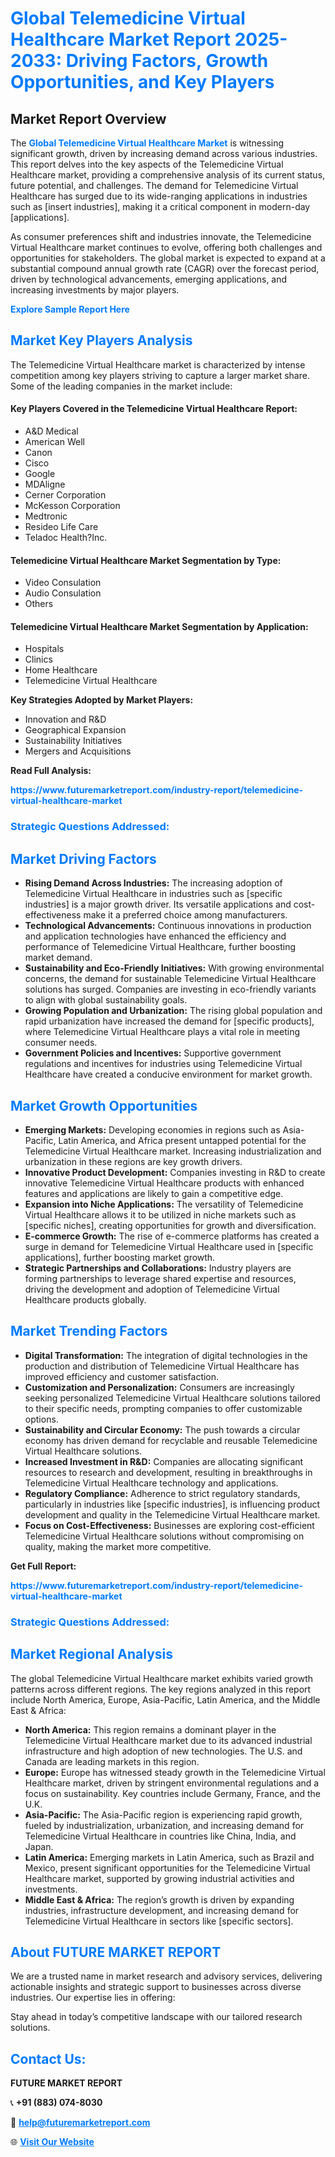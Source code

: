<h1 style="color: #007BFF;">Global Telemedicine Virtual Healthcare Market Report 2025-2033: Driving Factors, Growth Opportunities, and Key Players</h1>

<section id="overview">
<h2>Market Report Overview</h2>
<p>The <a href="https://www.futuremarketreport.com/industry-report/telemedicine-virtual-healthcare-market" style="color: #007BFF; text-decoration: none;"><strong>Global Telemedicine Virtual Healthcare Market</strong></a> is witnessing significant growth, driven by increasing demand across various industries. This report delves into the key aspects of the Telemedicine Virtual Healthcare market, providing a comprehensive analysis of its current status, future potential, and challenges. The demand for Telemedicine Virtual Healthcare has surged due to its wide-ranging applications in industries such as [insert industries], making it a critical component in modern-day [applications].</p>
<p>As consumer preferences shift and industries innovate, the Telemedicine Virtual Healthcare market continues to evolve, offering both challenges and opportunities for stakeholders. The global market is expected to expand at a substantial compound annual growth rate (CAGR) over the forecast period, driven by technological advancements, emerging applications, and increasing investments by major players.</p>
</section>

<section id="overview">
<p><a href="https://www.futuremarketreport.com/request-sample/reportId=123674" style="color: #007BFF; text-decoration: none;"><strong>Explore Sample Report Here</strong></a></p>
</section>

<section id="key-players">
<h2 style="color: #007BFF;">Market Key Players Analysis</h2>
<p>The Telemedicine Virtual Healthcare market is characterized by intense competition among key players striving to capture a larger market share. Some of the leading companies in the market include:</p>
<h4>Key Players Covered in the Telemedicine Virtual Healthcare Report:</h4>
<ul><li>A&amp;D Medical</li><li>American Well</li><li>Canon</li><li>Cisco</li><li>Google</li><li>MDAligne</li><li>Cerner Corporation</li><li>McKesson Corporation</li><li>Medtronic</li><li>Resideo Life Care</li><li>Teladoc Health?Inc.</li></ul>
<h4>Telemedicine Virtual Healthcare Market Segmentation by Type:</h4>
<ul><li>Video Consulation</li><li>Audio Consulation</li><li>Others</li></ul>

<h4>Telemedicine Virtual Healthcare Market Segmentation by Application:</h4>
<ul><li>Hospitals</li><li>Clinics</li><li>Home Healthcare</li><li>Telemedicine Virtual Healthcare</li></ul>
<p><strong>Key Strategies Adopted by Market Players:</strong></p>
<ul>
<li>Innovation and R&D</li>
<li>Geographical Expansion</li>
<li>Sustainability Initiatives</li>
<li>Mergers and Acquisitions</li>
</ul>
</section>

<section>
<p><strong>Read Full Analysis: </strong></p><a href="https://www.futuremarketreport.com/industry-report/telemedicine-virtual-healthcare-market" style="color: #007BFF; text-decoration: none;"><strong>https://www.futuremarketreport.com/industry-report/telemedicine-virtual-healthcare-market</strong></a>
<h3 style="color: #007BFF;">Strategic Questions Addressed:</h3>
</section>

<section id="driving-factors">
<h2 style="color: #007BFF;">Market Driving Factors</h2>
<ul>
<li><strong>Rising Demand Across Industries:</strong> The increasing adoption of Telemedicine Virtual Healthcare in industries such as [specific industries] is a major growth driver. Its versatile applications and cost-effectiveness make it a preferred choice among manufacturers.</li>
<li><strong>Technological Advancements:</strong> Continuous innovations in production and application technologies have enhanced the efficiency and performance of Telemedicine Virtual Healthcare, further boosting market demand.</li>
<li><strong>Sustainability and Eco-Friendly Initiatives:</strong> With growing environmental concerns, the demand for sustainable Telemedicine Virtual Healthcare solutions has surged. Companies are investing in eco-friendly variants to align with global sustainability goals.</li>
<li><strong>Growing Population and Urbanization:</strong> The rising global population and rapid urbanization have increased the demand for [specific products], where Telemedicine Virtual Healthcare plays a vital role in meeting consumer needs.</li>
<li><strong>Government Policies and Incentives:</strong> Supportive government regulations and incentives for industries using Telemedicine Virtual Healthcare have created a conducive environment for market growth.</li>
</ul>
</section>

<section id="growth-opportunities">
<h2 style="color: #007BFF;">Market Growth Opportunities</h2>
<ul>
<li><strong>Emerging Markets:</strong> Developing economies in regions such as Asia-Pacific, Latin America, and Africa present untapped potential for the Telemedicine Virtual Healthcare market. Increasing industrialization and urbanization in these regions are key growth drivers.</li>
<li><strong>Innovative Product Development:</strong> Companies investing in R&D to create innovative Telemedicine Virtual Healthcare products with enhanced features and applications are likely to gain a competitive edge.</li>
<li><strong>Expansion into Niche Applications:</strong> The versatility of Telemedicine Virtual Healthcare allows it to be utilized in niche markets such as [specific niches], creating opportunities for growth and diversification.</li>
<li><strong>E-commerce Growth:</strong> The rise of e-commerce platforms has created a surge in demand for Telemedicine Virtual Healthcare used in [specific applications], further boosting market growth.</li>
<li><strong>Strategic Partnerships and Collaborations:</strong> Industry players are forming partnerships to leverage shared expertise and resources, driving the development and adoption of Telemedicine Virtual Healthcare products globally.</li>
</ul>
</section>

<section id="trending-factors">
<h2 style="color: #007BFF;">Market Trending Factors</h2>
<ul>
<li><strong>Digital Transformation:</strong> The integration of digital technologies in the production and distribution of Telemedicine Virtual Healthcare has improved efficiency and customer satisfaction.</li>
<li><strong>Customization and Personalization:</strong> Consumers are increasingly seeking personalized Telemedicine Virtual Healthcare solutions tailored to their specific needs, prompting companies to offer customizable options.</li>
<li><strong>Sustainability and Circular Economy:</strong> The push towards a circular economy has driven demand for recyclable and reusable Telemedicine Virtual Healthcare solutions.</li>
<li><strong>Increased Investment in R&D:</strong> Companies are allocating significant resources to research and development, resulting in breakthroughs in Telemedicine Virtual Healthcare technology and applications.</li>
<li><strong>Regulatory Compliance:</strong> Adherence to strict regulatory standards, particularly in industries like [specific industries], is influencing product development and quality in the Telemedicine Virtual Healthcare market.</li>
<li><strong>Focus on Cost-Effectiveness:</strong> Businesses are exploring cost-efficient Telemedicine Virtual Healthcare solutions without compromising on quality, making the market more competitive.</li>
</ul>
</section>

<section>
<p><strong>Get Full Report: </strong></p><a href="https://www.futuremarketreport.com/industry-report/telemedicine-virtual-healthcare-market" style="color: #007BFF; text-decoration: none;"><strong>https://www.futuremarketreport.com/industry-report/telemedicine-virtual-healthcare-market</strong></a>
<h3 style="color: #007BFF;">Strategic Questions Addressed:</h3>
</section>


<section id="regional-analysis">
<h2 style="color: #007BFF;">Market Regional Analysis</h2>
<p>The global Telemedicine Virtual Healthcare market exhibits varied growth patterns across different regions. The key regions analyzed in this report include North America, Europe, Asia-Pacific, Latin America, and the Middle East & Africa:</p>
<ul>
<li><strong>North America:</strong> This region remains a dominant player in the Telemedicine Virtual Healthcare market due to its advanced industrial infrastructure and high adoption of new technologies. The U.S. and Canada are leading markets in this region.</li>
<li><strong>Europe:</strong> Europe has witnessed steady growth in the Telemedicine Virtual Healthcare market, driven by stringent environmental regulations and a focus on sustainability. Key countries include Germany, France, and the U.K.</li>
<li><strong>Asia-Pacific:</strong> The Asia-Pacific region is experiencing rapid growth, fueled by industrialization, urbanization, and increasing demand for Telemedicine Virtual Healthcare in countries like China, India, and Japan.</li>
<li><strong>Latin America:</strong> Emerging markets in Latin America, such as Brazil and Mexico, present significant opportunities for the Telemedicine Virtual Healthcare market, supported by growing industrial activities and investments.</li>
<li><strong>Middle East & Africa:</strong> The region’s growth is driven by expanding industries, infrastructure development, and increasing demand for Telemedicine Virtual Healthcare in sectors like [specific sectors].</li>
</ul>
</section>

<footer>
<h2 style="color: #007BFF;">About FUTURE MARKET REPORT</h2>
<p>We are a trusted name in market research and advisory services, delivering actionable insights and strategic support to businesses across diverse industries. Our expertise lies in offering:</p>

<p>Stay ahead in today’s competitive landscape with our tailored research solutions.</p>

<h2 style="color: #007BFF;">Contact Us:</h2>
<p><strong>FUTURE MARKET REPORT</strong></p>
<p>📞 <strong>+91 (883) 074-8030</strong></p>
<p>📧 <strong><a href="mailto:help@futuremarketreport.com" style="color: #007BFF;">help@futuremarketreport.com</a></strong></p>
<p>🌐 <strong><a href="https://www.futuremarketreport.com/" style="color: #007BFF;">Visit Our Website</a></strong></p>
</footer>